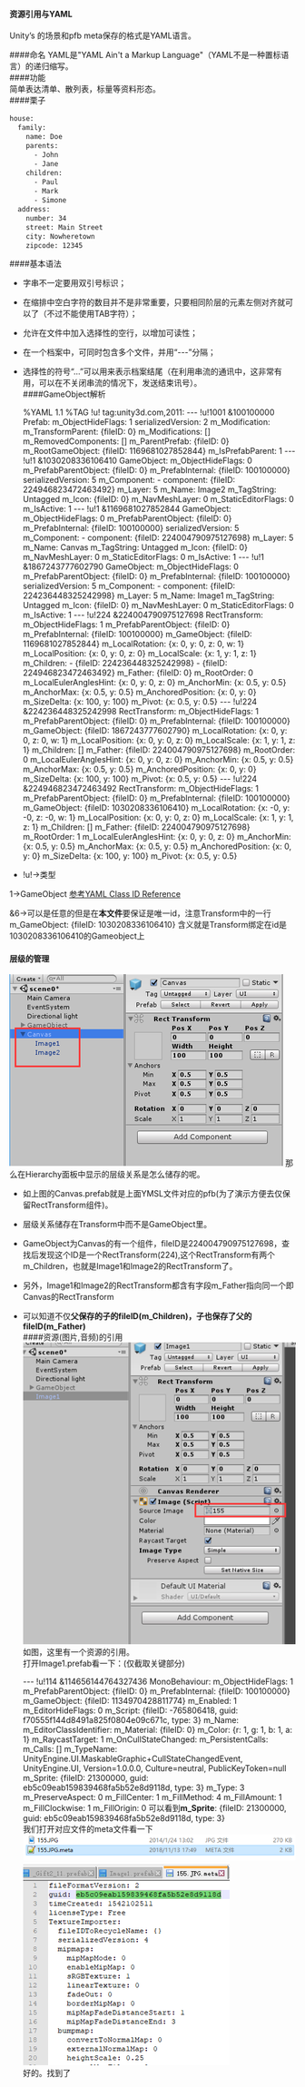 #### 资源引用与YAML
Unity’s 的场景和pfb meta保存的格式是YAML语言。  

####命名
YAML是"YAML Ain't a Markup Language"（YAML不是一种置标语言）的递归缩写。  
####功能  
简单表达清单、散列表，标量等资料形态。  
####栗子

	house:
	  family:
	    name: Doe
	    parents:
	      - John
	      - Jane
	    children:
	      - Paul
	      - Mark
	      - Simone
	  address:
	    number: 34
	    street: Main Street
	    city: Nowheretown
	    zipcode: 12345
####基本语法
* 字串不一定要用双引号标识；
* 在缩排中空白字符的数目并不是非常重要，只要相同阶层的元素左侧对齐就可以了（不过不能使用TAB字符）；
* 允许在文件中加入选择性的空行，以增加可读性；
* 在一个档案中，可同时包含多个文件，并用“---”分隔；
* 选择性的符号“...”可以用来表示档案结尾（在利用串流的通讯中，这非常有用，可以在不关闭串流的情况下，发送结束讯号）。  
####GameObject解析  
	
	%YAML 1.1
	%TAG !u! tag:unity3d.com,2011:
	--- !u!1001 &100100000
	Prefab:
	  m_ObjectHideFlags: 1
	  serializedVersion: 2
	  m_Modification:
	    m_TransformParent: {fileID: 0}
	    m_Modifications: []
	    m_RemovedComponents: []
	  m_ParentPrefab: {fileID: 0}
	  m_RootGameObject: {fileID: 1169681027852844}
	  m_IsPrefabParent: 1
	--- !u!1 &1030208336106410
	GameObject:
	  m_ObjectHideFlags: 0
	  m_PrefabParentObject: {fileID: 0}
	  m_PrefabInternal: {fileID: 100100000}
	  serializedVersion: 5
	  m_Component:
	  - component: {fileID: 224946823472463492}
	    m_Layer: 5
	    m_Name: Image2
	    m_TagString: Untagged
	    m_Icon: {fileID: 0}
	    m_NavMeshLayer: 0
	    m_StaticEditorFlags: 0
	    m_IsActive: 1
	--- !u!1 &1169681027852844
	GameObject:
	    m_ObjectHideFlags: 0
	    m_PrefabParentObject: {fileID: 0}
	    m_PrefabInternal: {fileID: 100100000}
	    serializedVersion: 5
	    m_Component:
	  - component: {fileID: 224004790975127698}
	    m_Layer: 5
	    m_Name: Canvas
	    m_TagString: Untagged
	    m_Icon: {fileID: 0}
	    m_NavMeshLayer: 0
	    m_StaticEditorFlags: 0
	    m_IsActive: 1
	--- !u!1 &1867243777602790
	GameObject:
	    m_ObjectHideFlags: 0
	    m_PrefabParentObject: {fileID: 0}
	    m_PrefabInternal: {fileID: 100100000}
	    serializedVersion: 5
	    m_Component:
	  - component: {fileID: 224236448325242998}
	    m_Layer: 5
	    m_Name: Image1
	    m_TagString: Untagged
	    m_Icon: {fileID: 0}
	    m_NavMeshLayer: 0
	    m_StaticEditorFlags: 0
	    m_IsActive: 1
	--- !u!224 &224004790975127698
	RectTransform:
	    m_ObjectHideFlags: 1
	    m_PrefabParentObject: {fileID: 0}
	    m_PrefabInternal: {fileID: 100100000}
	    m_GameObject: {fileID: 1169681027852844}
	    m_LocalRotation: {x: 0, y: 0, z: 0, w: 1}
	    m_LocalPosition: {x: 0, y: 0, z: 0}
	    m_LocalScale: {x: 1, y: 1, z: 1}
	    m_Children:
	  - {fileID: 224236448325242998}
	  - {fileID: 224946823472463492}
	    m_Father: {fileID: 0}
	    m_RootOrder: 0
	    m_LocalEulerAnglesHint: {x: 0, y: 0, z: 0}
	    m_AnchorMin: {x: 0.5, y: 0.5}
	    m_AnchorMax: {x: 0.5, y: 0.5}
	    m_AnchoredPosition: {x: 0, y: 0}
	    m_SizeDelta: {x: 100, y: 100}
	    m_Pivot: {x: 0.5, y: 0.5}
	--- !u!224 &224236448325242998
	RectTransform:
	    m_ObjectHideFlags: 1
	    m_PrefabParentObject: {fileID: 0}
	    m_PrefabInternal: {fileID: 100100000}
	    m_GameObject: {fileID: 1867243777602790}
	    m_LocalRotation: {x: 0, y: 0, z: 0, w: 1}
	    m_LocalPosition: {x: 0, y: 0, z: 0}
	    m_LocalScale: {x: 1, y: 1, z: 1}
	    m_Children: []
	    m_Father: {fileID: 224004790975127698}
	    m_RootOrder: 0
	    m_LocalEulerAnglesHint: {x: 0, y: 0, z: 0}
	    m_AnchorMin: {x: 0.5, y: 0.5}
	    m_AnchorMax: {x: 0.5, y: 0.5}
	    m_AnchoredPosition: {x: 0, y: 0}
	    m_SizeDelta: {x: 100, y: 100}
	    m_Pivot: {x: 0.5, y: 0.5}
	--- !u!224 &224946823472463492
	RectTransform:
	    m_ObjectHideFlags: 1
	    m_PrefabParentObject: {fileID: 0}
	    m_PrefabInternal: {fileID: 100100000}
	    m_GameObject: {fileID: 1030208336106410}
	    m_LocalRotation: {x: -0, y: -0, z: -0, w: 1}
	    m_LocalPosition: {x: 0, y: 0, z: 0}
	    m_LocalScale: {x: 1, y: 1, z: 1}
	    m_Children: []
	    m_Father: {fileID: 224004790975127698}
	    m_RootOrder: 1
	    m_LocalEulerAnglesHint: {x: 0, y: 0, z: 0}
	    m_AnchorMin: {x: 0.5, y: 0.5}
	    m_AnchorMax: {x: 0.5, y: 0.5}
	    m_AnchoredPosition: {x: 0, y: 0}
	    m_SizeDelta: {x: 100, y: 100}
	    m_Pivot: {x: 0.5, y: 0.5}


* !u!->类型 

1->GameObject  [参考YAML Class ID Reference](https://docs.unity3d.com/Manual/ClassIDReference.html)

  &6->可以是任意的但是在**本文件**要保证是唯一id，注意Transform中的一行m_GameObject: {fileID: 1030208336106410} 含义就是Transform绑定在id是1030208336106410的Gameobject上

  #### 层级的管理  

  ![](pic/3.png)
  那么在Hierarchy面板中显示的层级关系是怎么储存的呢。  

* 如上图的Canvas.prefab就是上面YMSL文件对应的pfb(为了演示方便去仅保留RectTransform组件)。

* 层级关系储存在Transform中而不是GameObject里。  

* GameObject为Canvas的有一个组件，fileID是224004790975127698，查找后发现这个ID是一个RectTransform(224),这个RectTransform有两个m_Children，也就是Image1和Image2的RectTransform了。

* 另外，Image1和Image2的RectTransform都含有字段m_Father指向同一个即Canvas的RectTransform  

* 可以知道不仅**父保存的子的fileID(m_Children)，子也保存了父的fileID(m_Father)**  
####资源(图片,音频)的引用
![](pic/4.png)  
如图，这里有一个资源的引用。  
打开Image1.prefab看一下：(仅截取关键部分) 

	--- !u!114 &114656144764327436
	MonoBehaviour:
	  m_ObjectHideFlags: 1
	  m_PrefabParentObject: {fileID: 0}
	  m_PrefabInternal: {fileID: 100100000}
	  m_GameObject: {fileID: 1134970428811774}
	  m_Enabled: 1
	  m_EditorHideFlags: 0
	  m_Script: {fileID: -765806418, guid: f70555f144d8491a825f0804e09c671c, type: 3}
	  m_Name: 
	  m_EditorClassIdentifier: 
	  m_Material: {fileID: 0}
	  m_Color: {r: 1, g: 1, b: 1, a: 1}
	  m_RaycastTarget: 1
	  m_OnCullStateChanged:
	    m_PersistentCalls:
	      m_Calls: []
	    m_TypeName: UnityEngine.UI.MaskableGraphic+CullStateChangedEvent, UnityEngine.UI,
	      Version=1.0.0.0, Culture=neutral, PublicKeyToken=null
	  m_Sprite: {fileID: 21300000, guid: eb5c09eab159839468fa5b52e8d9118d, type: 3}
	  m_Type: 3
	  m_PreserveAspect: 0
	  m_FillCenter: 1
	  m_FillMethod: 4
	  m_FillAmount: 1
	  m_FillClockwise: 1
	  m_FillOrigin: 0
可以看到**m_Sprite**: {fileID: 21300000, guid: eb5c09eab159839468fa5b52e8d9118d, type: 3}  
我们打开对应文件的meta文件看一下  
![](pic/5.png)  
![](pic/6.png)  
好的。找到了